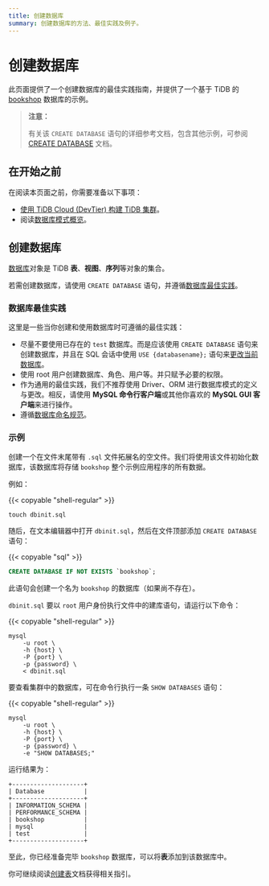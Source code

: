 ```yaml
---
title: 创建数据库
summary: 创建数据库的方法、最佳实践及例子。
---
```


# 创建数据库

此页面提供了一个创建数据库的最佳实践指南，并提供了一个基于 TiDB 的 [bookshop](/develop/dev-bookshop-schema-design.md) 数据库的示例。

> **注意：**
>
> 有关该 `CREATE DATABASE` 语句的详细参考文档，包含其他示例，可参阅 [CREATE DATABASE](/sql-statements/sql-statement-create-database.md) 文档。

## 在开始之前

在阅读本页面之前，你需要准备以下事项：

- [使用 TiDB Cloud (DevTier) 构建 TiDB 集群](/develop/dev-build-cluster-in-cloud.md)。
- 阅读[数据库模式概览](/develop/dev-schema-design-overview.md)。

## 创建数据库

[数据库](/develop/dev-schema-design-overview.md#数据库-database)对象是 TiDB **表**、**视图**、**序列**等对象的集合。

若需创建数据库，请使用 `CREATE DATABASE` 语句，并遵循[数据库最佳实践](#数据库最佳实践)。

### 数据库最佳实践

这里是一些当你创建和使用数据库时可遵循的最佳实践：

- 尽量不要使用已存在的 `test` 数据库。而是应该使用 `CREATE DATABASE` 语句来创建数据库，并且在 SQL 会话中使用 `USE {databasename};` 语句来[更改当前数据库](/sql-statements/sql-statement-use.md)。
- 使用 root 用户创建数据库、角色、用户等。并只赋予必要的权限。
- 作为通用的最佳实践，我们不推荐使用 Driver、ORM 进行数据库模式的定义与更改。相反，请使用 **MySQL 命令行客户端**或其他你喜欢的 **MySQL GUI 客户端**来进行操作。
- 遵循[数据库命名规范](/develop/dev-object-naming-guidelines.md#数据库命名规范)。

### 示例

创建一个在文件末尾带有 `.sql` 文件拓展名的空文件。我们将使用该文件初始化数据库，该数据库将存储 `bookshop` 整个示例应用程序的所有数据。

例如：

{{< copyable "shell-regular" >}}

```shell
touch dbinit.sql
```

随后，在文本编辑器中打开 `dbinit.sql`，然后在文件顶部添加 `CREATE DATABASE` 语句：

{{< copyable "sql" >}}

```sql
CREATE DATABASE IF NOT EXISTS `bookshop`;
```

此语句会创建一个名为 `bookshop` 的数据库（如果尚不存在）。

`dbinit.sql` 要以 `root` 用户身份执行文件中的建库语句，请运行以下命令：

{{< copyable "shell-regular" >}}

```shell
mysql
    -u root \
    -h {host} \
    -P {port} \
    -p {password} \
    < dbinit.sql
```

要查看集群中的数据库，可在命令行执行一条 `SHOW DATABASES` 语句：

{{< copyable "shell-regular" >}}

```shell
mysql
    -u root \
    -h {host} \
    -P {port} \
    -p {password} \
    -e "SHOW DATABASES;"
```

运行结果为：

```
+--------------------+
| Database           |
+--------------------+
| INFORMATION_SCHEMA |
| PERFORMANCE_SCHEMA |
| bookshop           |
| mysql              |
| test               |
+--------------------+
```

至此，你已经准备完毕 `bookshop` 数据库，可以将**表**添加到该数据库中。

你可继续阅读[创建表](/develop/dev-create-table.md)文档获得相关指引。
